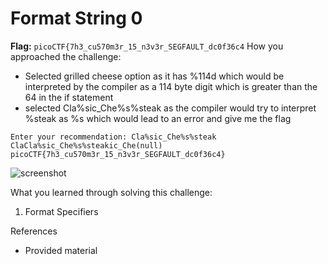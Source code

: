 # Format String 0

**Flag:** `picoCTF{7h3_cu570m3r_15_n3v3r_SEGFAULT_dc0f36c4`
How you approached the challenge:
- Selected grilled cheese option as it has %114d which would be interpreted by the compiler as a 114 byte digit which is greater than the 64 in the if statement
- selected Cla%sic_Che%s%steak as the compiler would try to interpret %steak as %s which would lead to an error and give me the flag

```
Enter your recommendation: Cla%sic_Che%s%steak
ClaCla%sic_Che%s%steakic_Che(null)
picoCTF{7h3_cu570m3r_15_n3v3r_SEGFAULT_dc0f36c4}
```


![screenshot]("C:\Users\anant\OneDrive\Desktop\Anant\Cryptonite\FormatString0.png")

What you learned through solving this challenge:

1. Format Specifiers

References

- Provided material

